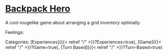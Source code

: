 # [Backpack Hero](https://thejaspel.itch.io/backpack-hero)

A cool rougelike game about arranging a grid inventory optimally.

Feelings:

Categories: [Experiences]({{< relref "/" >}}?Experiences=true),
[Game]({{< relref "/" >}}?Game=true),
[Turn Based]({{< relref "/" >}}?Turn-Based=true)